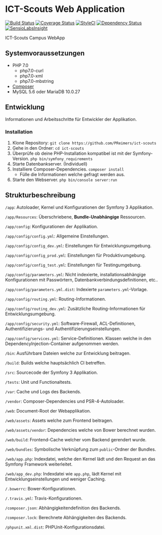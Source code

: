 # ICT-Scouts Web Application

[![Build Status](https://travis-ci.org/PReimers/ict-scouts.svg?branch=master)](https://travis-ci.org/PReimers/ict-scouts) [![Coverage Status](https://coveralls.io/repos/github/PReimers/ict-scouts/badge.svg?branch=master)](https://coveralls.io/github/PReimers/ict-scouts?branch=master) [![StyleCI](https://styleci.io/repos/74136676/shield?branch=master)](https://styleci.io/repos/74136676) [![Dependency Status](https://www.versioneye.com/user/projects/58333d30eaa74b002c69e8ba/badge.svg?style=flat-square)](https://www.versioneye.com/user/projects/58333d30eaa74b002c69e8ba) [![SensioLabsInsight](https://insight.sensiolabs.com/projects/83636cb1-9998-402c-bb9b-7f8b215b1bfd/mini.png)](https://insight.sensiolabs.com/projects/83636cb1-9998-402c-bb9b-7f8b215b1bfd) 

ICT-Scouts Campus WebApp

## Systemvoraussetzungen

* PHP 7.0
  * php7.0-curl
  * php7.0-xml
  * php7.0-mbstring
* [Composer](https://getcomposer.org/)
* MySQL 5.6 oder MariaDB 10.0.27

## Entwicklung

Informationen und Arbeitsschritte für Entwickler der Applikation.

### Installation

1. Klone Repository: `git clone https://github.com/PReimers/ict-scouts`
2. Gehe in den Ordner: `cd ict-scouts`
3. Überprüfe ob deine PHP-Installation kompatibel ist mit der Symfony-Version. `php bin/symfony_requirements`
4. Starte Datenbankserver. (Individuell)
5. Installiere Composer-Dependencies. `composer install`
   * Fülle die Informationen welche gefragt werden aus.
6. Starte den Webserver. `php bin/console server:run`

## Strukturbeschreibung

`/app`: Autoloader, Kernel und Konfigurationen der Symfony 3 Applikation.

`/app/Resources`: Überschriebene, **Bundle-Unabhängige** Ressourcen.

`/app/config`: Konfigurationen der Applikation.

`/app/config/config.yml`: Allgemeine Einstellungen.

`/app/config/config_dev.yml`: Einstellungen für Entwicklungsumgebung.

`/app/config/config_prod.yml`: Einstellungen für Produktivumgebung.

`/app/config/config_test.yml`: Einstellungen für Testingumgebung.

`/app/config/parameters.yml`: Nicht indexierte, installationsabhängige Konfigurationen mit Passwörtern, Datenbankverbindungsdefinitionen, etc..

`/app/config/parameters.yml.dist`: Indexierte `parameters.yml`-Vorlage.

`/app/config/routing.yml`: Routing-Informationen.

`/app/config/routing_dev.yml`: Zusätzliche Routing-Informationen für Entwicklungsumgebung.

`/app/config/security.yml`: Software-Firewall, ACL-Definitionen, Authentifizierungs- und Authentifizierungseinstellungen.

`/app/config/services.yml`: Service-Definitionen. Klassen welche in den DependencyInjection-Container aufgenommen werden.

`/bin`: Ausführbare Dateien welche zur Entwicklung beitragen.

`/build`: Builds welche hauptsächlich CI betreffen.

`/src`: Sourcecode der Symfony 3 Applikation.

`/tests`: Unit und Functionaltests.

`/var`: Cache und Logs des Backends.

`/vendor`: Composer-Dependencies und PSR-4-Autoloader.

`/web`: Document-Root der Webapplikation.

`/web/assets`: Assets welche zum Frontend beitragen.

`/web/assets/vendor`: Dependencies welche von Bower berechnet wurden.

`/web/build`: Frontend-Cache welcher vom Backend gerendert wurde.

`/web/bundles`: Symbolische Verknüpfung zum `public`-Ordner der Bundles.

`/web/app.php`: Indexdatei, welche den Kernel lädt und den Request an das Symfony Framework weiterleitet.

`/web/app_dev.php`: Indexdatei wie `app.php`, lädt Kernel mit Entwicklungseinstellungen und weniger Caching.

`/.bowerrc`: Bower-Konfigurationen.

`/.travis.yml`: Travis-Konfigurationen.

`/composer.json`: Abhängigkeitendefinition des Backends.

`/composer.lock`: Berechnete Abhängigkeiten des Backends.

`/phpunit.xml.dist`: PHPUnit-Konfigurationsdatei.